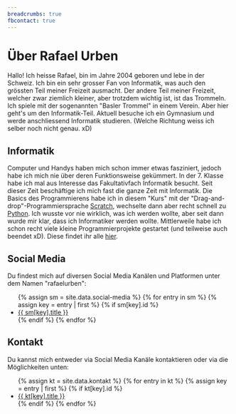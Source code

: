 ```yaml
---
breadcrumbs: true
fbcontact: true
---
```


# Über Rafael Urben

Hallo! Ich heisse Rafael, bin im Jahre 2004 geboren und lebe in der Schweiz.
Ich bin ein sehr grosser Fan von Informatik, was auch den grössten Teil meiner Freizeit ausmacht.
Der andere Teil meiner Freizeit, welcher zwar ziemlich kleiner, aber trotzdem wichtig ist, ist das Trommeln.
Ich spiele mit der sogenannten "Basler Trommel" in einem Verein. Aber hier geht's um den Informatik-Teil. Aktuell besuche ich ein Gymnasium und werde anschliessend Informatik studieren. (Welche Richtung weiss ich selber noch nicht genau. xD)

## Informatik

Computer und Handys haben mich schon immer etwas fasziniert, jedoch habe ich mich nie über deren Funktionsweise gekümmert. In der 7. Klasse habe ich mal aus Interesse das Fakultativfach Informatik besucht. Seit dieser Zeit beschäftige ich mich fast die ganze Zeit mit Informatik. Die Basics des Programmierens habe ich in diesem "Kurs" mit der "Drag-and-drop"-Programmiersprache [Scratch](https://scratch.mit.edu), wechselte dann aber recht schnell zu [Python](https://python.org). Ich wusste vor nie wirklich, was ich werden wollte, aber seit dann wurde mir klar, dass ich Informatiker werden wollte. Mittlerweile habe ich schon recht viele kleine Programmierprojekte gestartet (und teilweise auch beendet xD). Diese findet ihr alle [hier](https://github.com/rafaelurben).

## Social Media

Du findest mich auf diversen Social Media Kanälen und Platformen unter dem Namen "rafaelurben":

<ul>
    {% assign sm = site.data.social-media %}
    {% for entry in sm %}
        {% assign key = entry | first %}
        {% if sm[key].id %}
            <li>
                <a href="{{ sm[key].href }}{{ sm[key].id }}" title="{{ sm[key].title }}">
                    <i class="{{ sm[key].fa-icon }}"></i> {{ sm[key].title }}
                </a>
            </li>
        {% endif %}
    {% endfor %}
</ul>

## Kontakt

Du kannst mich entweder via Social Media Kanäle kontaktieren oder via die Möglichkeiten unten:

<ul>
    {% assign kt = site.data.kontakt %}
    {% for entry in kt %}
        {% assign key = entry | first %}
        {% if kt[key].id %}
            <li>
                <a href="{{ kt[key].href }}{{ kt[key].id }}" title="{{ kt[key].title }}">
                    <i class="{{ kt[key].fa-icon }}"></i> {{ kt[key].title }}
                </a>
            </li>
        {% endif %}
    {% endfor %}
</ul>
